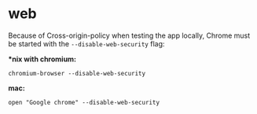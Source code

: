 web
===

Because of Cross-origin-policy when testing the app locally, Chrome must be started with the `--disable-web-security` flag:

**\*nix with chromium:**

    chromium-browser --disable-web-security

**mac:**

    open "Google chrome" --disable-web-security
